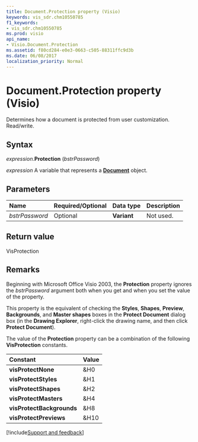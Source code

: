 ```yaml
---
title: Document.Protection property (Visio)
keywords: vis_sdr.chm10550785
f1_keywords:
- vis_sdr.chm10550785
ms.prod: visio
api_name:
- Visio.Document.Protection
ms.assetid: f80cd284-e0e3-0663-c505-88311ffc9d3b
ms.date: 06/08/2017
localization_priority: Normal
---
```



# Document.Protection property (Visio)

Determines how a document is protected from user customization. Read/write.


## Syntax

_expression_.**Protection** (_bstrPassword_)

_expression_ A variable that represents a **[Document](Visio.Document.md)** object.


## Parameters

|Name|Required/Optional|Data type|Description|
|:-----|:-----|:-----|:-----|
| _bstrPassword_|Optional| **Variant**|Not used.|

## Return value

VisProtection


## Remarks

Beginning with Microsoft Office Visio 2003, the **Protection** property ignores the _bstrPassword_ argument both when you get and when you set the value of the property.

This property is the equivalent of checking the **Styles**, **Shapes**, **Preview**, **Backgrounds**, and **Master shapes** boxes in the **Protect Document** dialog box (in the **Drawing Explorer**, right-click the drawing name, and then click **Protect Document**). 

The value of the **Protection** property can be a combination of the following **VisProtection** constants.



|Constant|Value|
|:-----|:-----|
| **visProtectNone**|&H0|
| **visProtectStyles**|&H1|
| **visProtectShapes**|&H2|
| **visProtectMasters**|&H4|
| **visProtectBackgrounds**|&H8|
| **visProtectPreviews**|&H10|

[!include[Support and feedback](~/includes/feedback-boilerplate.md)]